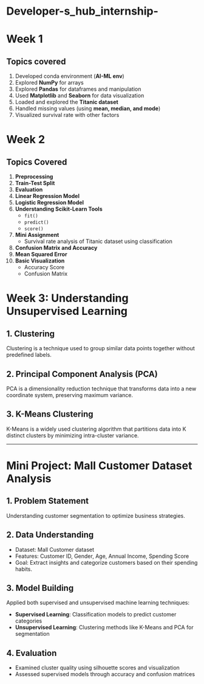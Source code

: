 # Developer-s_hub_internship-

# Week 1
## Topics covered
1. Developed conda environment (**AI-ML env**)
2. Explored **NumPy** for arrays
3. Explored **Pandas** for dataframes and manipulation
4. Used **Matplotlib** and **Seaborn** for data visualization
5. Loaded and explored the **Titanic dataset**
6. Handled missing values (using **mean, median, and mode**)
7. Visualized survival rate with other factors

# Week 2

## Topics Covered
1. **Preprocessing**
2. **Train-Test Split**
3. **Evaluation**
4. **Linear Regression Model**
5. **Logistic Regression Model**
6. **Understanding Scikit-Learn Tools**
   - `fit()`
   - `predict()`
   - `score()`
7. **Mini Assignment**
   - Survival rate analysis of Titanic dataset using classification
8. **Confusion Matrix and Accuracy**
9. **Mean Squared Error**
10. **Basic Visualization**
    - Accuracy Score
    - Confusion Matrix


# Week 3: Understanding Unsupervised Learning

## 1. Clustering
Clustering is a technique used to group similar data points together without predefined labels.

## 2. Principal Component Analysis (PCA)
PCA is a dimensionality reduction technique that transforms data into a new coordinate system, preserving maximum variance.

## 3. K-Means Clustering
K-Means is a widely used clustering algorithm that partitions data into K distinct clusters by minimizing intra-cluster variance.

---

# Mini Project: Mall Customer Dataset Analysis

## 1. Problem Statement
Understanding customer segmentation to optimize business strategies.

## 2. Data Understanding
- Dataset: Mall Customer dataset
- Features: Customer ID, Gender, Age, Annual Income, Spending Score
- Goal: Extract insights and categorize customers based on their spending habits.

## 3. Model Building
Applied both supervised and unsupervised machine learning techniques:
- **Supervised Learning**: Classification models to predict customer categories
- **Unsupervised Learning**: Clustering methods like K-Means and PCA for segmentation

## 4. Evaluation
- Examined cluster quality using silhouette scores and visualization
- Assessed supervised models through accuracy and confusion matrices

